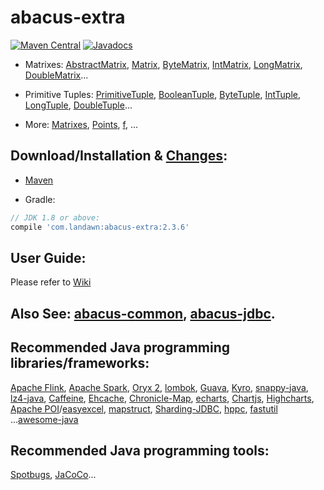 # abacus-extra 
 
[![Maven Central](https://img.shields.io/maven-central/v/com.landawn/abacus-extra.svg)](https://maven-badges.herokuapp.com/maven-central/com.landawn/abacus-extra/)
[![Javadocs](https://img.shields.io/badge/javadoc-2.3.6-brightgreen.svg)](https://www.javadoc.io/doc/com.landawn/abacus-extra/2.3.6/index.html)


* Matrixes: 
[AbstractMatrix](https://htmlpreview.github.io/?https://github.com/landawn/abacus-extra/blob/master/docs/AbstractMatrix_view.html), 
[Matrix](https://htmlpreview.github.io/?https://github.com/landawn/abacus-extra/blob/master/docs/Matrix_view.html), 
[ByteMatrix](https://htmlpreview.github.io/?https://github.com/landawn/abacus-extra/blob/master/docs/ByteMatrix_view.html), 
[IntMatrix](https://htmlpreview.github.io/?https://github.com/landawn/abacus-extra/blob/master/docs/IntMatrix_view.html), 
[LongMatrix](https://htmlpreview.github.io/?https://github.com/landawn/abacus-extra/blob/master/docs/LongMatrix_view.html), 
[DoubleMatrix](https://htmlpreview.github.io/?https://github.com/landawn/abacus-extra/blob/master/docs/DoubleMatrix_view.html)...

* Primitive Tuples: 
[PrimitiveTuple](https://htmlpreview.github.io/?https://github.com/landawn/abacus-extra/blob/master/docs/PrimitiveTuple_view.html), 
[BooleanTuple](https://htmlpreview.github.io/?https://github.com/landawn/abacus-extra/blob/master/docs/BooleanTuple_view.html), 
[ByteTuple](https://htmlpreview.github.io/?https://github.com/landawn/abacus-extra/blob/master/docs/ByteTuple_view.html), 
[IntTuple](https://htmlpreview.github.io/?https://github.com/landawn/abacus-extra/blob/master/docs/IntTuple_view.html), 
[LongTuple](https://htmlpreview.github.io/?https://github.com/landawn/abacus-extra/blob/master/docs/LongTuple_view.html), 
[DoubleTuple](https://htmlpreview.github.io/?https://github.com/landawn/abacus-extra/blob/master/docs/DoubleTuple_view.html)...

* More: [Matrixes](https://htmlpreview.github.io/?https://github.com/landawn/abacus-extra/blob/master/docs/Matrixes_view.html), 
[Points](https://htmlpreview.github.io/?https://github.com/landawn/abacus-extra/blob/master/docs/Points_view.html), 
[f](https://htmlpreview.github.io/?https://github.com/landawn/abacus-extra/blob/master/docs/f_view.html), ...


## Download/Installation & [Changes](https://github.com/landawn/abacus-extra/blob/master/CHANGES.md):

* [Maven](http://search.maven.org/#search%7Cga%7C1%7Cg%3A%22com.landawn%22)

* Gradle:
```gradle
// JDK 1.8 or above:
compile 'com.landawn:abacus-extra:2.3.6'
```


## User Guide:
Please refer to [Wiki](https://github.com/landawn/abacus-extra/wiki)


## Also See: [abacus-common](https://github.com/landawn/abacus-common), [abacus-jdbc](https://github.com/landawn/abacus-jdbc).


## Recommended Java programming libraries/frameworks:
[Apache Flink](https://flink.apache.org/), 
[Apache Spark](https://spark.apache.org/), 
[Oryx 2](http://oryx.io/), 
[lombok](https://github.com/rzwitserloot/lombok), [Guava](https://github.com/google/guava), [Kyro](https://github.com/EsotericSoftware/kryo), [snappy-java](https://github.com/xerial/snappy-java), [lz4-java](https://github.com/lz4/lz4-java), [Caffeine](https://github.com/ben-manes/caffeine), [Ehcache](http://www.ehcache.org/), [Chronicle-Map](https://github.com/OpenHFT/Chronicle-Map), [echarts](https://github.com/apache/incubator-echarts), 
[Chartjs](https://github.com/chartjs/Chart.js), [Highcharts](https://www.highcharts.com/blog/products/highcharts/), [Apache POI](https://github.com/apache/poi)/[easyexcel](https://github.com/alibaba/easyexcel), [mapstruct](https://github.com/mapstruct/mapstruct), [Sharding-JDBC](https://github.com/apache/incubator-shardingsphere), [hppc](https://github.com/carrotsearch/hppc), [fastutil](https://github.com/vigna/fastutil) ...[awesome-java](https://github.com/akullpp/awesome-java)

## Recommended Java programming tools:
[Spotbugs](https://github.com/spotbugs/spotbugs), [JaCoCo](https://www.eclemma.org/jacoco/)...